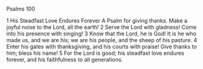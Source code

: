 Psalms 100

1	His Steadfast Love Endures Forever A Psalm for giving thanks. Make a joyful noise to the Lord, all the earth!
2	Serve the Lord with gladness! Come into his presence with singing!
3	Know that the Lord, he is God! It is he who made us, and we are his; we are his people, and the sheep of his pasture.
4	Enter his gates with thanksgiving, and his courts with praise! Give thanks to him; bless his name!
5	For the Lord is good; his steadfast love endures forever, and his faithfulness to all generations.

